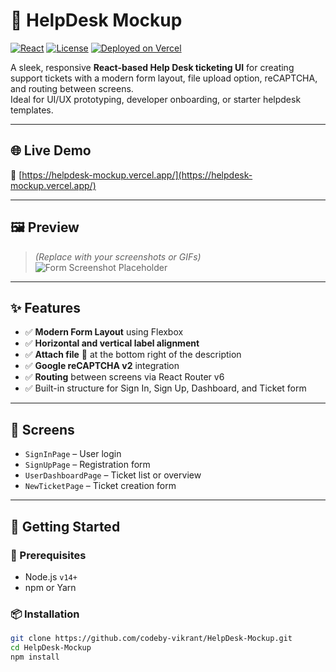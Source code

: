 # 🎫 HelpDesk Mockup

[![React](https://img.shields.io/badge/React-18.2-blue?logo=react)](https://reactjs.org/)
[![License](https://img.shields.io/badge/License-MIT-green.svg)](./LICENSE)
[![Deployed on Vercel](https://img.shields.io/badge/Deployed-Vercel-black?logo=vercel)](https://helpdesk-mockup.vercel.app/)

A sleek, responsive **React-based Help Desk ticketing UI** for creating support tickets with a modern form layout, file upload option, reCAPTCHA, and routing between screens.  
Ideal for UI/UX prototyping, developer onboarding, or starter helpdesk templates.

---

## 🌐 Live Demo

🔗 [https://helpdesk-mockup.vercel.app/](https://helpdesk-mockup.vercel.app/)

---

## 🖼️ Preview

> *(Replace with your screenshots or GIFs)*  
![Form Screenshot Placeholder](assets/screenshot-placeholder.png)

---

## ✨ Features

- ✅ **Modern Form Layout** using Flexbox
- ✅ **Horizontal and vertical label alignment**
- ✅ **Attach file** 📎 at the bottom right of the description
- ✅ **Google reCAPTCHA v2** integration
- ✅ **Routing** between screens via React Router v6
- ✅ Built-in structure for Sign In, Sign Up, Dashboard, and Ticket form

---

## 🧩 Screens

- `SignInPage` – User login  
- `SignUpPage` – Registration form  
- `UserDashboardPage` – Ticket list or overview  
- `NewTicketPage` – Ticket creation form  

---

## 🚀 Getting Started

### 🔧 Prerequisites

- Node.js `v14+`
- npm or Yarn

### 📦 Installation

```bash
git clone https://github.com/codeby-vikrant/HelpDesk-Mockup.git
cd HelpDesk-Mockup
npm install
